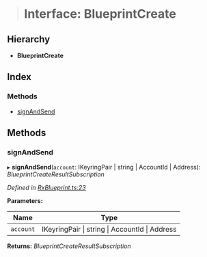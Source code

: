 > # Interface: BlueprintCreate

## Hierarchy

* **BlueprintCreate**

## Index

### Methods

* [signAndSend](_rxblueprint_.blueprintcreate.md#signandsend)

## Methods

###  signAndSend

▸ **signAndSend**(`account`: IKeyringPair | string | AccountId | Address): *BlueprintCreateResultSubscription*

*Defined in [RxBlueprint.ts:23](https://github.com/polkadot-js/api/blob/35622a9/packages/api-contract/src/RxBlueprint.ts#L23)*

**Parameters:**

Name | Type |
------ | ------ |
`account` | IKeyringPair \| string \| AccountId \| Address |

**Returns:** *BlueprintCreateResultSubscription*